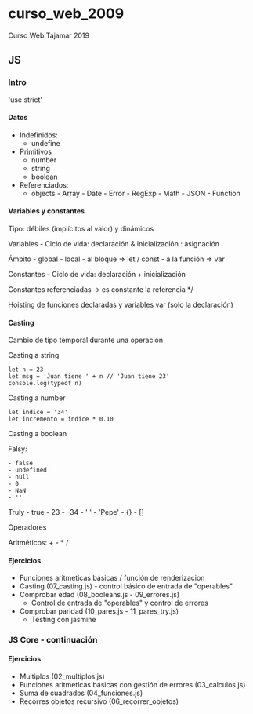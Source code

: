 # curso_web_2009
Curso Web Tajamar 2019

## JS ##

### Intro ###

'use strict'

#### Datos ##### 

- Indefinidos: 
    - undefine
- Primitivos
    - number
    - string
    - boolean
- Referenciados: 
    - objects
            - Array
            - Date
            - Error
            - RegExp
            - Math
            - JSON
            - Function

#### Variables y constantes ####

Tipo: débiles (implícitos al valor) y dinámicos

Variables
    - Ciclo de vida: 
        declaración & inicialización : asignación

Ámbito
    - global
    - local 
        - al bloque => let / const
        - a la función => var

Constantes
    - Ciclo de vida: declaración + inicialización 

Constantes referenciadas -> es constante la referencia */

Hoisting de funciones declaradas y variables var (solo la declaración)

#### Casting #### 
 
Cambio de tipo temporal durante una operación

Casting a string

```JS 
let n = 23
let msg = 'Juan tiene ' + n // 'Juan tiene 23'
console.log(typeof n)
```

Casting a number

```JS 
let indice = '34'
let incremento = indice * 0.10
```

Casting a boolean

Falsy: 

    - false
    - undefined
    - null
    - 0
    - NaN
    - ''

Truly
    - true
    - 23
    - -34
    - ' '
    - 'Pepe'
    - {}
    - []

Operadores

Aritméticos: + - * / 

#### Ejercicios ####

- Funciones aritmeticas básicas / función de renderizacion
- Casting (07_casting.js) - control básico de entrada de "operables" 
- Comprobar edad (08_booleans.js - 09_errores.js)
    - Control de entrada de "operables" y control de errores
- Comprobar paridad (10_pares.js - 11_pares_try.js)
    - Testing con jasmine

### JS Core - continuación ###

#### Ejercicios ####

- Multiplos (02_multiplos.js)
- Funciones aritmeticas básicas con gestión de errores (03_calculos.js)
- Suma de cuadrados (04_funciones.js)
- Recorres objetos recursivo (06_recorrer_objetos)



